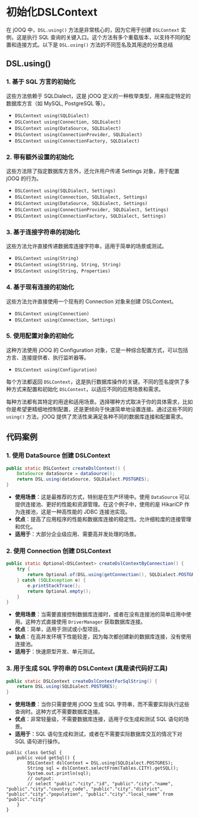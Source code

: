 # 初始化DSLContext

在 jOOQ 中，`DSL.using()` 方法是非常核心的，因为它用于创建 `DSLContext` 实例，这是执行 SQL 查询的关键入口。这个方法有多个重载版本，以支持不同的配置和连接方式。以下是 `DSL.using()` 方法的不同签名及其用途的分类总结  

## DSL.using()

### 1. 基于 SQL 方言的初始化  
这些方法依赖于 SQLDialect，这是 jOOQ 定义的一种枚举类型，用来指定特定的数据库方言（如 MySQL, PostgreSQL 等）。
- `DSLContext using(SQLDialect)`
- `DSLContext using(Connection, SQLDialect)`
- `DSLContext using(DataSource, SQLDialect)`
- `DSLContext using(ConnectionProvider, SQLDialect)`
- `DSLContext using(ConnectionFactory, SQLDialect)`

### 2. 带有额外设置的初始化  
这些方法除了指定数据库方言外，还允许用户传递 Settings 对象，用于配置 jOOQ 的行为。
- `DSLContext using(SQLDialect, Settings)`
- `DSLContext using(Connection, SQLDialect, Settings)`
- `DSLContext using(DataSource, SQLDialect, Settings)`
- `DSLContext using(ConnectionProvider, SQLDialect, Settings)`
- `DSLContext using(ConnectionFactory, SQLDialect, Settings)`

### 3. 基于连接字符串的初始化  
这些方法允许直接传递数据库连接字符串，适用于简单的场景或测试。
- `DSLContext using(String)`
- `DSLContext using(String, String, String)`
- `DSLContext using(String, Properties)`

### 4. 基于现有连接的初始化  

这些方法允许直接使用一个现有的 Connection 对象来创建 DSLContext。

- `DSLContext using(Connection)`
- `DSLContext using(Connection, Settings)`

### 5. 使用配置对象的初始化  

这种方法使用 jOOQ 的 Configuration 对象，它是一种综合配置方式，可以包括方言、连接提供者、执行监听器等。

- `DSLContext using(Configuration)`

每个方法都返回 `DSLContext`，这是执行数据库操作的关键。不同的签名提供了多种方式来配置和初始化 `DSLContext`，以适应不同的应用场景和需求。

每种方法都有其特定的用途和适用场景。选择哪种方式取决于你的具体需求，比如你是希望更精细地控制配置，还是更倾向于快速简单地设置连接。通过这些不同的 `using()` 方法，jOOQ 提供了灵活性来满足各种不同的数据库连接和配置需求。

## 代码案例

### 1. 使用 DataSource 创建 DSLContext
```java
public static DSLContext createDslContext() {
    DataSource dataSource = dataSource();
    return DSL.using(dataSource, SQLDialect.POSTGRES);
}
```
- **使用场景**：这是最推荐的方式，特别是在生产环境中。使用 `DataSource` 可以提供连接池、更好的性能和资源管理。在这个例子中，使用的是 HikariCP 作为连接池，这是一种高性能的 JDBC 连接池实现。
- **优点**：提高了应用程序的性能和数据库连接的稳定性。允许细粒度的连接管理和优化。
- **适用于**：大部分企业级应用、需要高并发处理的场景。

### 2. 使用 Connection 创建 DSLContext
```java
public static Optional<DSLContext> createDslContextByConnection() {
    try {
        return Optional.of(DSL.using(getConnection(), SQLDialect.POSTGRES));
    } catch (SQLException e) {
        e.printStackTrace();
        return Optional.empty();
    }
}
```
- **使用场景**：当需要直接控制数据库连接时，或者在没有连接池的简单应用中使用。这种方式直接使用 `DriverManager` 获取数据库连接。
- **优点**：简单，适用于测试或小型项目。
- **缺点**：在高并发环境下性能较差，因为每次都创建新的数据库连接，没有使用连接池。
- **适用于**：快速原型开发、单元测试。

### 3. 用于生成 SQL 字符串的 DSLContext (真是读代码好工具)
```java
public static DSLContext createDslContextForSqlString() {
    return DSL.using(SQLDialect.POSTGRES);
}
```
- **使用场景**：当你只需要使用 jOOQ 生成 SQL 字符串，而不需要实际执行这些查询时。这种方式不需要数据库连接。
- **优点**：非常轻量级，不需要数据库连接，适用于仅生成和测试 SQL 语句的场景。
- **适用于**：SQL 语句生成和测试，或者在不需要实际数据库交互的情况下对 SQL 语句进行操作。

```
public class GetSql {
    public void getSql() {
        DSLContext dslContext = DSL.using(SQLDialect.POSTGRES);
        String sql = dslContext.selectFrom(Tables.CITY).getSQL();
        System.out.println(sql);
        // output: 
        // select "public"."city"."id", "public"."city"."name", "public"."city"."country_code", "public"."city"."district", "public"."city"."population", "public"."city"."local_name" from "public"."city"
    }
}
```

